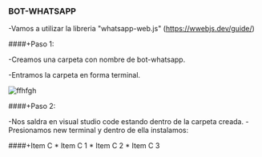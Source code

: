 ### BOT-WHATSAPP

-Vamos a utilizar la libreria "whatsapp-web.js" (https://wwebjs.dev/guide/)

####+Paso 1: 

-Creamos una carpeta con nombre de bot-whatsapp.

-Entramos la carpeta en forma terminal.

![ffhfgh](https://github.com/MaricarmenCatalinaRaymundoRomero/Bot-Whatsapp/assets/129924045/007677e4-1464-46e8-ba56-505c56f14a4b)

####+Paso 2:

-Nos saldra en visual studio code estando dentro de la carpeta creada.
-Presionamos new terminal y dentro de ella instalamos:

####+Item C
    * Item C 1
    * Item C 2
    * Item C 3


